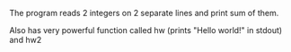 The program reads 2 integers on 2 separate lines and print sum of them.

Also has very powerful function called hw (prints "Hello world!" in stdout) and hw2